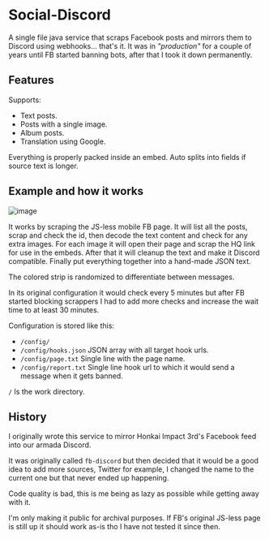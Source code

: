 # Social-Discord

A single file java service that scraps Facebook posts and mirrors them to Discord using webhooks... that's it. It was in *"production"* for a couple of years until FB started banning bots, after that I took it down permanently.

## Features

Supports:
 - Text posts.
 - Posts with a single image.
 - Album posts.
 - Translation using Google.

Everything is properly packed inside an embed. Auto splits into fields if source text is longer.

## Example and how it works

![image](https://user-images.githubusercontent.com/9023392/158050906-ebec9588-2be4-4010-9f22-fa9d2c674711.png)

It works by scraping the JS-less mobile FB page. It will list all the posts, scrap and check the id, then decode the text content and check for any extra images. For each image it will open their page and scrap the HQ link for use in the embeds. After that it will cleanup the text and make it Discord compatible. Finally put everything together into a hand-made JSON text.

The colored strip is randomized to differentiate between messages.

In its original configuration it would check every 5 minutes but after FB started blocking scrappers I had to add more checks and increase the wait time to at least 30 minutes.

Configuration is stored like this:

 - `/config/`
 - `/config/hooks.json` JSON array with all target hook urls.
 - `/config/page.txt` Single line with the page name.
 - `/config/report.txt` Single line hook url to which it would send a message when it gets banned.

`/` Is the work directory.

## History

I originally wrote this service to mirror Honkai Impact 3rd's Facebook feed into our armada Discord.

It was originally called `fb-discord` but then decided that it would be a good idea to add more sources, Twitter for example, I changed the name to the current one but that never ended up happening.

Code quality is bad, this is me being as lazy as possible while getting away with it.

I'm only making it public for archival purposes. If FB's original JS-less page is still up it should work as-is tho I have not tested it since then.
